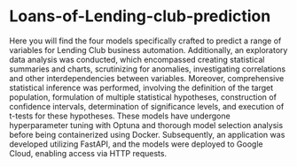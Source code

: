 # Loans-of-Lending-club-prediction

Here you will find the four models specifically crafted to predict a range of variables for Lending Club business automation. Additionally, an exploratory data analysis was conducted, which encompassed creating statistical summaries and charts, scrutinizing for anomalies, investigating correlations and other interdependencies between variables. Moreover, comprehensive statistical inference was performed, involving the definition of the target population, formulation of multiple statistical hypotheses, construction of confidence intervals, determination of significance levels, and execution of t-tests for these hypotheses. These models have undergone hyperparameter tuning with Optuna and thorough model selection analysis before being containerized using Docker. Subsequently, an application was developed utilizing FastAPI, and the models were deployed to Google Cloud, enabling access via HTTP requests.
